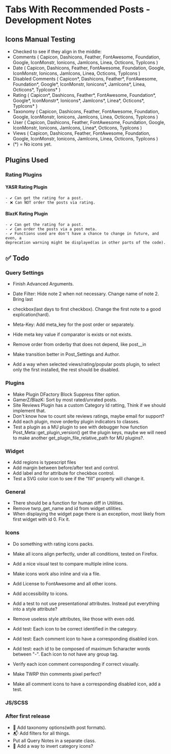 # Tabs With Recommended Posts - Development Notes

## Icons Manual Testing

- Checked to see if they align in the middle:
- Comments          ( Capicon, Dashicons, Feather, FontAwesome, Foundation, Google, IconMonstr, Ionicons, JamIcons, Linea, Octicons, TypIcons )
- Date              ( Capicon, Dashicons, Feather, FontAwesome, Foundation, Google, IconMonstr, Ionicons, JamIcons, Linea, Octicons, TypIcons )
- Disabled Comments ( Capicon*, Dashicons, Feather*, FontAwesome, Foundation*, Google*, IconMonstr, Ionicons*, JamIcons*, Linea, Octicons*, TypIcons* )
- Rating            ( Capicon*, Dashicons, Feather*, FontAwesome, Foundation*, Google*, IconMonstr*, Ionicons*, JamIcons*, Linea*, Octicons*, TypIcons* )
- Taxonomy          ( Capicon, Dashicons, Feather, FontAwesome, Foundation, Google, IconMonstr, Ionicons, JamIcons, Linea, Octicons, TypIcons )
- User              ( Capicon, Dashicons, Feather, FontAwesome, Foundation, Google, IconMonstr, Ionicons, JamIcons, Linea*, Octicons, TypIcons )
- Views             ( Capicon, Dashicons, Feather, FontAwesome, Foundation, Google, IconMonstr, Ionicons, JamIcons, Linea, Octicons, TypIcons )
- (*) = No icons yet.

## Plugins Used

### Rating Plugins

#### YASR Rating Plugin

    - ✔ Can get the rating for a post.
    - ❌ Can NOT order the posts via rating.

#### BlazK Rating Plugin

    - ✔ Can get the rating for a post.
    - ✔ Can order the posts via a post meta.
    - ✔ Functions used are don't have a chance to change in future, and even, a
    deprecation warning might be displayed(as in other parts of the code).

## ✅ Todo

### Query Settings

- Finish Advanced Arguments.

- Date Filter: Hide note 2 when not necessary. Change name of note 2. Bring last
- checkbox(last days to first checkbox). Change the first note to a good explication(hard).

- Meta-Key: Add meta_key for the post order or separately.
- Hide meta key value if comparator is exists or not exists.
- Remove order from orderby that does not depend, like post__in
- Make transition better in Post_Settings and Author.
- Add a way when selected views/rating/popular posts plugin, to select only the first installed, the rest should be disabled.

### Plugins

- Make Plugin DFactory Block Suppress filter option.
- GamerZ/BlazK: Sort by most rated/unrated posts.
- Site Reviews Plugin has a custom Category Id ratting, Think if we should implement that.
- Don't know how to count site reviews ratings, maybe email for support?
- Add each plugin, move orderby plugin indicators to classes.
- Test a plugin as a MU plugin to see with debugger how function Post_Meta::get_plugin_version() get the plugin keys, maybe we will need
to make another get_plugin_file_relative_path for MU plugins?.

### Widget

- Add regions is typescript files
- Add margin between before/after text and control.
- Add label and for attribute for checkbox control.
- Test a SVG color icon to see if the "fill" property will change it.

### General

- There should be a function for human diff in Utilities.
- Remove twrp_get_name and id from widget utilities.
- When displaying the widget page there is an exception, most likely from first widget with id 0. Fix it.

### Icons

- Do something with rating icons packs.

- Make all icons align perfectly, under all conditions, tested on Firefox.
- Add a nice visual test to compare multiple inline icons.

- Make icons work also inline and via a file.

- Add License to FontAwesome and all other icons.
- Add accessibility to icons.

- Add a test to not use presentational attributes. Instead put everything into a style attribute?
- Remove useless style attributes, like those with even odd.

- Add test: Each icon to be correct identified in the category.
- Add test: Each comment icon to have a corresponding disabled icon.
- Add test: each id to be composed of maximum 5character words between "-". Each icon to not have any group tag.
- Verify each icon comment corresponding if correct visually.

- Make TWRP thin comments pixel perfect?

- Make all comment icons to have a corresponding disabled icon, add a test.

### JS/SCSS

### After first release

- 🥇 Add taxonomy options(with post formats).
- 📬 Add filters for all things.
- Put all Query Notes in a separate class.
- 🔀 Add a way to invert category icons?
